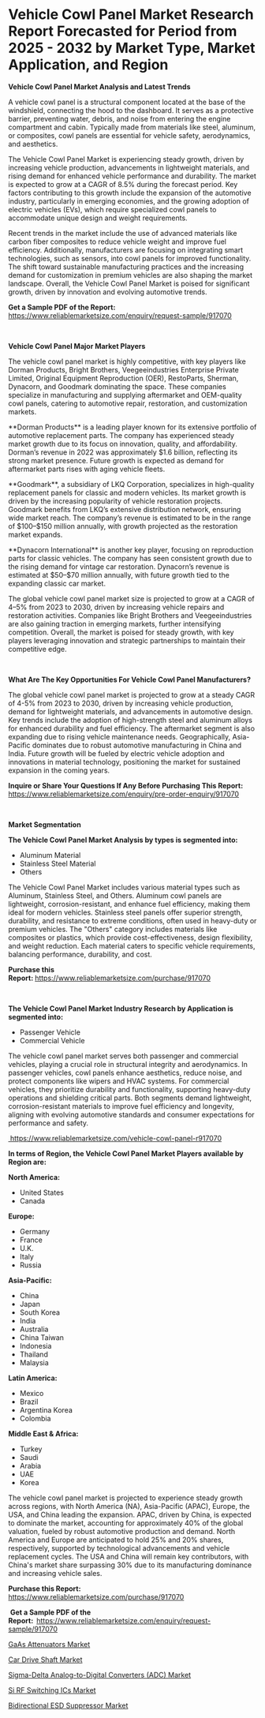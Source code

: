 <p><h1>Vehicle Cowl Panel Market Research Report Forecasted for Period from 2025 -  2032 by Market Type, Market Application, and Region</h1></p><p><strong>Vehicle Cowl Panel Market Analysis and Latest Trends</strong></p>
<p><p>A vehicle cowl panel is a structural component located at the base of the windshield, connecting the hood to the dashboard. It serves as a protective barrier, preventing water, debris, and noise from entering the engine compartment and cabin. Typically made from materials like steel, aluminum, or composites, cowl panels are essential for vehicle safety, aerodynamics, and aesthetics.</p><p>The Vehicle Cowl Panel Market is experiencing steady growth, driven by increasing vehicle production, advancements in lightweight materials, and rising demand for enhanced vehicle performance and durability. The market is expected to grow at a CAGR of 8.5% during the forecast period. Key factors contributing to this growth include the expansion of the automotive industry, particularly in emerging economies, and the growing adoption of electric vehicles (EVs), which require specialized cowl panels to accommodate unique design and weight requirements.</p><p>Recent trends in the market include the use of advanced materials like carbon fiber composites to reduce vehicle weight and improve fuel efficiency. Additionally, manufacturers are focusing on integrating smart technologies, such as sensors, into cowl panels for improved functionality. The shift toward sustainable manufacturing practices and the increasing demand for customization in premium vehicles are also shaping the market landscape. Overall, the Vehicle Cowl Panel Market is poised for significant growth, driven by innovation and evolving automotive trends.</p></p>
<p><strong>Get a Sample PDF of the Report:&nbsp;</strong> <a href="https://www.reliablemarketsize.com/enquiry/request-sample/917070?utm_campaign=1901&utm_medium=2&utm_source=Github&utm_content=ia&utm_term=22012025&utm_id=vehicle-cowl-panel">https://www.reliablemarketsize.com/enquiry/request-sample/917070</a></p>
<p>&nbsp;</p>
<p><strong>Vehicle Cowl Panel Major Market Players</strong></p>
<p><p>The vehicle cowl panel market is highly competitive, with key players like Dorman Products, Bright Brothers, Veegeeindustries Enterprise Private Limited, Original Equipment Reproduction (OER), RestoParts, Sherman, Dynacorn, and Goodmark dominating the space. These companies specialize in manufacturing and supplying aftermarket and OEM-quality cowl panels, catering to automotive repair, restoration, and customization markets.</p><p>**Dorman Products** is a leading player known for its extensive portfolio of automotive replacement parts. The company has experienced steady market growth due to its focus on innovation, quality, and affordability. Dorman’s revenue in 2022 was approximately $1.6 billion, reflecting its strong market presence. Future growth is expected as demand for aftermarket parts rises with aging vehicle fleets.</p><p>**Goodmark**, a subsidiary of LKQ Corporation, specializes in high-quality replacement panels for classic and modern vehicles. Its market growth is driven by the increasing popularity of vehicle restoration projects. Goodmark benefits from LKQ’s extensive distribution network, ensuring wide market reach. The company’s revenue is estimated to be in the range of $100–$150 million annually, with growth projected as the restoration market expands.</p><p>**Dynacorn International** is another key player, focusing on reproduction parts for classic vehicles. The company has seen consistent growth due to the rising demand for vintage car restoration. Dynacorn’s revenue is estimated at $50–$70 million annually, with future growth tied to the expanding classic car market.</p><p>The global vehicle cowl panel market size is projected to grow at a CAGR of 4–5% from 2023 to 2030, driven by increasing vehicle repairs and restoration activities. Companies like Bright Brothers and Veegeeindustries are also gaining traction in emerging markets, further intensifying competition. Overall, the market is poised for steady growth, with key players leveraging innovation and strategic partnerships to maintain their competitive edge.</p></p>
<p>&nbsp;</p>
<p><strong>What Are The Key Opportunities For Vehicle Cowl Panel Manufacturers?</strong></p>
<p><p>The global vehicle cowl panel market is projected to grow at a steady CAGR of 4-5% from 2023 to 2030, driven by increasing vehicle production, demand for lightweight materials, and advancements in automotive design. Key trends include the adoption of high-strength steel and aluminum alloys for enhanced durability and fuel efficiency. The aftermarket segment is also expanding due to rising vehicle maintenance needs. Geographically, Asia-Pacific dominates due to robust automotive manufacturing in China and India. Future growth will be fueled by electric vehicle adoption and innovations in material technology, positioning the market for sustained expansion in the coming years.</p></p>
<p><strong>Inquire or Share Your Questions If Any Before Purchasing This Report:</strong> <a href="https://www.reliablemarketsize.com/enquiry/pre-order-enquiry/917070?utm_campaign=1901&utm_medium=2&utm_source=Github&utm_content=ia&utm_term=22012025&utm_id=vehicle-cowl-panel">https://www.reliablemarketsize.com/enquiry/pre-order-enquiry/917070</a></p>
<p>&nbsp;</p>
<p><strong>Market Segmentation</strong></p>
<p><strong>The Vehicle Cowl Panel Market Analysis by types is segmented into:</strong></p>
<p><ul><li>Aluminum Material</li><li>Stainless Steel Material</li><li>Others</li></ul></p>
<p><p>The Vehicle Cowl Panel Market includes various material types such as Aluminum, Stainless Steel, and Others. Aluminum cowl panels are lightweight, corrosion-resistant, and enhance fuel efficiency, making them ideal for modern vehicles. Stainless steel panels offer superior strength, durability, and resistance to extreme conditions, often used in heavy-duty or premium vehicles. The "Others" category includes materials like composites or plastics, which provide cost-effectiveness, design flexibility, and weight reduction. Each material caters to specific vehicle requirements, balancing performance, durability, and cost.</p></p>
<p><strong>Purchase this Report:&nbsp;</strong><a href="https://www.reliablemarketsize.com/purchase/917070?utm_campaign=1901&utm_medium=2&utm_source=Github&utm_content=ia&utm_term=22012025&utm_id=vehicle-cowl-panel">https://www.reliablemarketsize.com/purchase/917070</a></p>
<p>&nbsp;</p>
<p><strong>The Vehicle Cowl Panel Market Industry Research by Application is segmented into:</strong></p>
<p><ul><li>Passenger Vehicle</li><li>Commercial Vehicle</li></ul></p>
<p><p>The vehicle cowl panel market serves both passenger and commercial vehicles, playing a crucial role in structural integrity and aerodynamics. In passenger vehicles, cowl panels enhance aesthetics, reduce noise, and protect components like wipers and HVAC systems. For commercial vehicles, they prioritize durability and functionality, supporting heavy-duty operations and shielding critical parts. Both segments demand lightweight, corrosion-resistant materials to improve fuel efficiency and longevity, aligning with evolving automotive standards and consumer expectations for performance and safety.</p></p>
<p><a href="https://www.reliablemarketsize.com/vehicle-cowl-panel-r917070?utm_campaign=1901&utm_medium=2&utm_source=Github&utm_content=ia&utm_term=22012025&utm_id=vehicle-cowl-panel">&nbsp;https://www.reliablemarketsize.com/vehicle-cowl-panel-r917070</a></p>
<p><strong>In terms of Region, the Vehicle Cowl Panel Market Players available by Region are:</strong></p>
<p>
    <p> <strong> North America: </strong>
        <ul>
            <li>United States</li>
            <li>Canada</li>
        </ul>
        </p> 
    <p> <strong> Europe: </strong>
        <ul>
            <li>Germany</li>
            <li>France</li>
            <li>U.K.</li>
            <li>Italy</li>
            <li>Russia</li>
        </ul>
        </p> 
    <p> <strong> Asia-Pacific: </strong>
        <ul>
            <li>China</li>
            <li>Japan</li>
            <li>South Korea</li>
            <li>India</li>
            <li>Australia</li>
            <li>China Taiwan</li>
            <li>Indonesia</li>
            <li>Thailand</li>
            <li>Malaysia</li>
        </ul>
        </p> 
    <p> <strong> Latin America: </strong>
        <ul>
            <li>Mexico</li>
            <li>Brazil</li>
            <li>Argentina Korea</li>
            <li>Colombia</li>
        </ul>
        </p> 
    <p> <strong> Middle East & Africa: </strong>
        <ul>
            <li>Turkey</li>
            <li>Saudi</li>
            <li>Arabia</li>
            <li>UAE</li>
            <li>Korea</li>
        </ul>
    </p>
    </p>
<p><p>The vehicle cowl panel market is projected to experience steady growth across regions, with North America (NA), Asia-Pacific (APAC), Europe, the USA, and China leading the expansion. APAC, driven by China, is expected to dominate the market, accounting for approximately 40% of the global valuation, fueled by robust automotive production and demand. North America and Europe are anticipated to hold 25% and 20% shares, respectively, supported by technological advancements and vehicle replacement cycles. The USA and China will remain key contributors, with China's market share surpassing 30% due to its manufacturing dominance and increasing vehicle sales.</p></p>
<p><strong>Purchase this Report: </strong><a href="https://www.reliablemarketsize.com/purchase/917070?utm_campaign=1901&utm_medium=2&utm_source=Github&utm_content=ia&utm_term=22012025&utm_id=vehicle-cowl-panel">https://www.reliablemarketsize.com/purchase/917070</a></p>
<p>&nbsp;<strong>Get a Sample PDF of the Report:&nbsp;&nbsp;</strong><a href="https://www.reliablemarketsize.com/enquiry/request-sample/917070?utm_campaign=1901&utm_medium=2&utm_source=Github&utm_content=ia&utm_term=22012025&utm_id=vehicle-cowl-panel">https://www.reliablemarketsize.com/enquiry/request-sample/917070</a></p>
<p><strong></strong></p>
<p><p><a href="https://www.linkedin.com/pulse/global-gaas-attenuators-market-insights-growth-pricing-trends-lttle?utm_campaign=1901&utm_medium=2&utm_source=Github&utm_content=ia&utm_term=22012025&utm_id=vehicle-cowl-panel">GaAs Attenuators Market</a></p><p><a href="https://github.com/AKSHATREPORTPRIME/Market-Research-Report-List-6/blob/main/car-drive-shaft-market.md?utm_campaign=1901&utm_medium=2&utm_source=Github&utm_content=ia&utm_term=22012025&utm_id=vehicle-cowl-panel">Car Drive Shaft Market</a></p><p><a href="https://www.linkedin.com/pulse/theglobal-sigma-delta-analog-to-digital-converters-adc-ogklc?utm_campaign=1901&utm_medium=2&utm_source=Github&utm_content=ia&utm_term=22012025&utm_id=vehicle-cowl-panel">Sigma-Delta Analog-to-Digital Converters (ADC) Market</a></p><p><a href="https://www.linkedin.com/pulse/si-rf-switching-ics-market-indicators-size-regional-breakdown-fttqc?utm_campaign=1901&utm_medium=2&utm_source=Github&utm_content=ia&utm_term=22012025&utm_id=vehicle-cowl-panel">Si RF Switching ICs Market</a></p><p><a href="https://www.linkedin.com/pulse/global-bidirectional-esd-suppressor-market-overview-2025-2032-xodbf?utm_campaign=1901&utm_medium=2&utm_source=Github&utm_content=ia&utm_term=22012025&utm_id=vehicle-cowl-panel">Bidirectional ESD Suppressor Market</a></p></p>